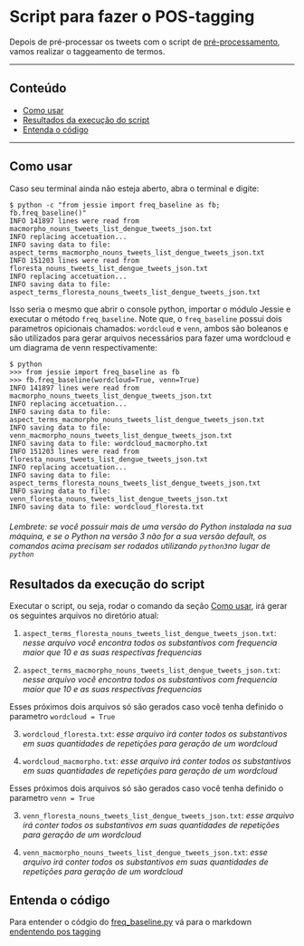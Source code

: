# Script para fazer o POS-tagging

Depois de pré-processar os tweets com o script de [pré-processamento](jtemporal/pre_process_tweets), vamos realizar o taggeamento de termos.

---
## Conteúdo
- [Como usar](#como-usar)
- [Resultados da execução do script](#resultados-da-execução-do-script)
- [Entenda o código](#entenda-o-código)

---

## Como usar
Caso seu terminal ainda não esteja aberto, abra o terminal e digite:

```
$ python -c "from jessie import freq_baseline as fb; fb.freq_baseline()"
INFO 141897 lines were read from macmorpho_nouns_tweets_list_dengue_tweets_json.txt
INFO replacing accetuation...
INFO saving data to file: aspect_terms_macmorpho_nouns_tweets_list_dengue_tweets_json.txt
INFO 151203 lines were read from floresta_nouns_tweets_list_dengue_tweets_json.txt
INFO replacing accetuation...
INFO saving data to file: aspect_terms_floresta_nouns_tweets_list_dengue_tweets_json.txt

```

Isso seria o mesmo que abrir o console python, importar o módulo Jessie e executar
o método `freq_baseline`. Note que, o `freq_baseline` possui dois parametros opicionais chamados: `wordcloud` e `venn`, ambos são boleanos e são utilizados para gerar arquivos necessários para fazer uma wordcloud e um diagrama de venn respectivamente:

```
$ python
>>> from jessie import freq_baseline as fb
>>> fb.freq_baseline(wordcloud=True, venn=True)
INFO 141897 lines were read from macmorpho_nouns_tweets_list_dengue_tweets_json.txt
INFO replacing accetuation...
INFO saving data to file: aspect_terms_macmorpho_nouns_tweets_list_dengue_tweets_json.txt
INFO saving data to file: venn_macmorpho_nouns_tweets_list_dengue_tweets_json.txt
INFO saving data to file: wordcloud_macmorpho.txt
INFO 151203 lines were read from floresta_nouns_tweets_list_dengue_tweets_json.txt
INFO replacing accetuation...
INFO saving data to file: aspect_terms_floresta_nouns_tweets_list_dengue_tweets_json.txt
INFO saving data to file: venn_floresta_nouns_tweets_list_dengue_tweets_json.txt
INFO saving data to file: wordcloud_floresta.txt
```


###### *Lembrete: se você possuir mais de uma versão do Python instalada na sua máquina, e se o Python na versão 3 não for a sua versão default, os comandos acima precisam ser rodados utilizando `python3`no lugar de `python`*

## Resultados da execução do script
Executar o script, ou seja, rodar o comando da seção [Como usar](#como-usar), irá gerar os seguintes arquivos no diretório atual:

1) `aspect_terms_floresta_nouns_tweets_list_dengue_tweets_json.txt`: *nesse arquivo você encontra todos os substantivos com frequencia maior que 10 e as suas respectivas frequencias*

2) `aspect_terms_macmorpho_nouns_tweets_list_dengue_tweets_json.txt`: *nesse arquivo você encontra todos os substantivos com frequencia maior que 10 e as suas respectivas frequencias*

Esses próximos dois arquivos só são gerados caso você tenha definido o parametro `wordcloud = True`

3) `wordcloud_floresta.txt`: *esse arquivo irá conter todos os substantivos em suas quantidades de repetições para geração de um wordcloud*

4) `wordcloud_macmorpho.txt`: *esse arquivo irá conter todos os substantivos em suas quantidades de repetições para geração de um wordcloud*

Esses próximos dois arquivos só são gerados caso você tenha definido o parametro `venn = True`

3) `venn_floresta_nouns_tweets_list_dengue_tweets_json.txt`: *esse arquivo irá conter todos os substantivos em suas quantidades de repetições para geração de um wordcloud*

4) `venn_macmorpho_nouns_tweets_list_dengue_tweets_json.txt`: *esse arquivo irá conter todos os substantivos em suas quantidades de repetições para geração de um wordcloud*
## Entenda o código

Para entender o códgio do [freq_baseline.py](jessie/freq_baseline.py) vá para
o markdown [endentendo pos tagging](entendendo/endentendo_freq_baseline.md)

